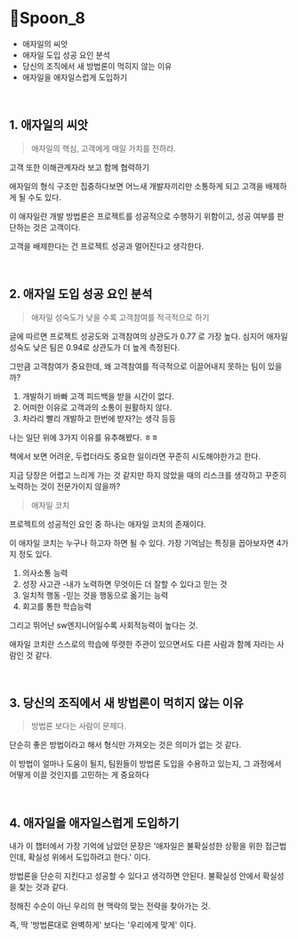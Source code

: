 # 🥄Spoon_8
- 애자일의 씨앗
- 애자일 도입 성공 요인 분석
- 당신의 조직에서 새 방법론이 먹히지 않는 이유
- 애자일을 애자일스럽게 도입하기

<br>

## 1. 애자일의 씨앗

> 애자일의 핵심, 고객에게 매일 가치를 전하라.

고객 또한 이해관계자라 보고 함께 협력하기

애자일의 형식 구조만 집중하다보면 어느새 개발자끼리만 소통하게 되고 고객을 배제하게 될 수도 있다.

이 애자일란 개발 방법론은 프로젝트를 성공적으로 수행하기 위함이고, 성공 여부를 판단하는 것은 고객이다.

고객을 배제한다는 건 프로젝트 성공과 멀어진다고 생각한다.

<br>

## 2. 애자일 도입 성공 요인 분석

> 애자일 성숙도가 낮을 수록 고객참여를 적극적으로 하기
  
글에 따르면 프로젝트 성공도와 고객참여의 상관도가 0.77 로 가장 높다. 심지어 애자일 성숙도 낮은 팀은 0.94로 상관도가 더 높게 측정된다.

그만큼 고객참여가 중요한데, 왜 고객참여를 적극적으로 이끌어내지 못하는 팀이 있을까?

1) 개발하기 바빠 고객 피드백을 받을 시간이 없다.
2) 어떠한 이유로 고객과의 소통이 원활하지 않다.
3) 차라리 빨리 개발하고 한번에 받자?는 생각 등등

나는 일단 위에 3가지 이유를 유추해봤다. ㅎㅎ

책에서 보면 어려운, 두렵더라도 중요한 일이라면 꾸준히 시도해야한가고 한다.

지금 당장은 어렵고 느리게 가는 것 같지만 하지 않았을  때의 리스크를 생각하고 꾸준히 노력하는 것이 전문가이지 않을까?

> 애자일 코치

  프로젝트의 성공적인 요인 중 하나는 애자일 코치의 존재이다.

이 애자일 코치는 누구나 하고자 하면 될 수 있다.
가장 기억남는 특징을 꼽아보자면 4가지 정도 있다.

1) 의사소통 능력
2) 성장 사고관 -내가 노력하면 무엇이든 더 잘할 수 있다고  믿는 것
3) 일치적 행동 -믿는 것을 행동으로 옮기는 능력
4) 회고를 통한 학습능력

그리고 뛰어난 sw엔지니어일수록 사회적능력이 높다는 것.

애자일 코치란 스스로의 학습에 뚜렷한 주관이 있으면서도 다른 사람과 함께 자라는 사람인 것 같다.


<br>

## 3. 당신의 조직에서 새 방법론이 먹히지 않는 이유

> 방법론 보다는 사람이 문제다.

단순히 좋은 방법이라고 해서 형식만 가져오는 것은 의미가 없는 것 같다.

이 방법이 얼마나 도움이 될지, 팀원들이 방법론 도입을 수용하고 있는지, 그 과정에서 어떻게 이끌 것인지를 고민하는 게 중요하다


<br>

## 4. 애자일을 애자일스럽게 도입하기

내가 이 챕터에서 가장 기억에 남았던 문장은
'애자일은 불확실성한 상황을 위한 접근법인데, 확실성 위에서 도입하려고 한다.' 이다.

방법론을 단순히 지킨다고 성공할 수 있다고 생각하면 안된다.
불확실성 안에서 확실성을 찾는 것과 같다.

정해진 수순이 아닌 우리의 현 맥락의 맞는 전략을 찾아가는 것.

즉, 딱 '방법론대로 완벽하게' 보다는 '우리에게 맞게' 이다.

